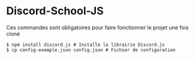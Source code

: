 # Discord-School-JS

Ces commandes sont obligatoires pour faire fonctionner le projet une fois cloné
```shell
$ npm install discord.js # Installe la librairie Discord.js
$ cp config-exemple.json config.json # Fichier de configuration
```